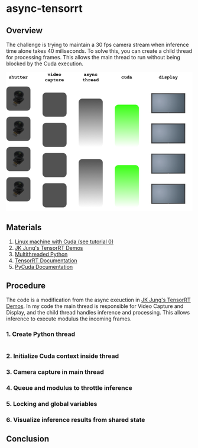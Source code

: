 # async-tensorrt

## Overview

The challenge is trying to maintain a 30 fps camera stream when inference time alone takes 40 miliseconds. To solve this, you can create a child thread for processing frames. This allows the main thread to run without being blocked by the Cuda execution.

![async overview](async_overview.png)

## Materials

1. [Linux machine with Cuda (see tutorial 0)](https://seanavery.github.io/jetson-nano-box/#/)
2. [JK Jung's TensorRT Demos](https://github.com/jkjung-avt/tensorrt_demos)
3. [Multithreaded Python](https://docs.python.org/3.6/library/threading.html)
4. [TensorRT Documentation](https://docs.nvidia.com/deeplearning/tensorrt/api/index.html#python)
5. [PyCuda Documentation](https://documen.tician.de/pycuda/)

## Procedure

The code is a modification from the async exeuction in [JK Jung's TensorRT Demos](https://github.com/jkjung-avt/tensorrt_demos/blob/master/trt_ssd_async.py). In my code the main thread is responsible for Video Capture and Display, and the child thread handles inference and processing. This allows inference to execute modulus the incoming frames.

### 1. Create Python thread

```

```

### 2. Initialize Cuda context inside thread

### 3. Camera capture in main thread

### 4. Queue and modulus to throttle inference

### 5. Locking and global variables

### 6. Visualize inference results from shared state

## Conclusion
